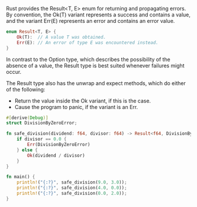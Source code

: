 Rust provides the Result<T, E> enum for returning and propagating errors. By convention, the Ok(T) variant represents a success and contains a value, and the variant Err(E) represents an error and contains an error value.

```rust
enum Result<T, E> {
    Ok(T):  // A value T was obtained.
    Err(E): // An error of type E was encountered instead.
}
```

In contrast to the Option type, which describes the possibility of the absence of a value, the Result type is best suited whenever failures might occur.

The Result type also has the unwrap and expect methods, which do either of the following:

- Return the value inside the Ok variant, if this is the case.
- Cause the program to panic, if the variant is an Err.

```rust
#[derive(Debug)]
struct DivisionByZeroError;

fn safe_division(dividend: f64, divisor: f64) -> Result<f64, DivisionByZeroError> {
    if divisor == 0.0 {
        Err(DivisionByZeroError)
    } else {
        Ok(dividend / divisor)
    }
}

fn main() {
    println!("{:?}", safe_division(9.0, 3.0));
    println!("{:?}", safe_division(4.0, 0.0));
    println!("{:?}", safe_division(0.0, 2.0));
}
```
